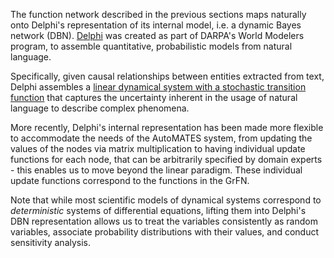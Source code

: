 The function network described in the previous sections maps naturally
onto Delphi's representation of its internal model, i.e. a dynamic Bayes
network (DBN). [Delphi](https://github.com/ml4ai/delphi) was created as
part of DARPA's World Modelers program, to assemble quantitative,
probabilistic models from natural language.

Specifically, given causal relationships between entities extracted from
text, Delphi assembles a [linear dynamical system with a stochastic
transition
function](http://vision.cs.arizona.edu/adarsh/export/Arizona_Text_to_Model_Procedure.pdf)
that captures the uncertainty inherent in the usage of natural language
to describe complex phenomena.

More recently, Delphi's internal representation has been made more flexible to
accommodate the needs of the AutoMATES system, from updating the values of the
nodes via matrix multiplication to having individual update functions for each
node, that can be arbitrarily specified by domain experts - this enables us to
move beyond the linear paradigm. These individual update functions correspond to
the functions in the GrFN.

Note that while most scientific models of dynamical systems correspond to
*deterministic* systems of differential equations, lifting them into Delphi's
DBN representation allows us to treat the variables consistently as random
variables, associate probability distributions with their values, and conduct
sensitivity analysis.
